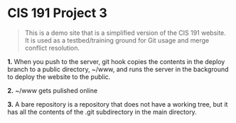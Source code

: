 CIS 191 Project 3
======


> This is a demo site that is a simplified version of the CIS 191 website. It is
used as a testbed/training ground for Git usage and merge conflict resolution.



**1.** When you push to the server, git hook copies the contents in the deploy branch to a public directory, ~/www, and runs the server in the background to deploy the website to the public.


**2.** ~/www gets pulished online


**3.** A bare repository is a repository that does not have a working tree, but it has all the contents of the .git subdirectory in the main directory. 
